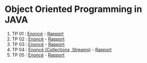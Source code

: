 # Object Oriented Programming in JAVA

1. TP 01 : [Enoncé](Arrays%20and%20Strings/les%20tableaux%20et%20les%20chaines%20de%20caractères.pdf) -  [Rapport](Arrays%20and%20Strings/README.md)
2. TP 02 : [Enoncé](Inheritance,%20Overriding,%20Polymorphism,%20Abstract%20classes,%20and%20Interfaces/AP%20-%20Héritage-%20Redéfinition%20-%20Polymorphisme%20-%20Classes%20abstraites%20et%20interfaces.pdf) -  [Rapport](Inheritance,%20Overriding,%20Polymorphism,%20Abstract%20classes,%20and%20Interfaces/README.md)
3. TP 03 : [Enoncé](Gestion%20des%20exceptions/Gestion%20des%20exceptions.pdf) - [Rapport](Gestion%20des%20exceptions/README.md) 
4. TP 04 : [Enoncé (Collections](Collections_Streams/TP_Collections.pdf) [,Streams)](Collections_Streams/TP_Streams.pdf) - [Rapport](Collections_Streams/README.md) 
5. TP 05 : [Enoncé](JavaFX_et_acces_aux_base_de_donnees/TP_JAVAFX_JDBC.pdf) - [Rapport](JavaFX_et_acces_aux_base_de_donnees/README.md) 